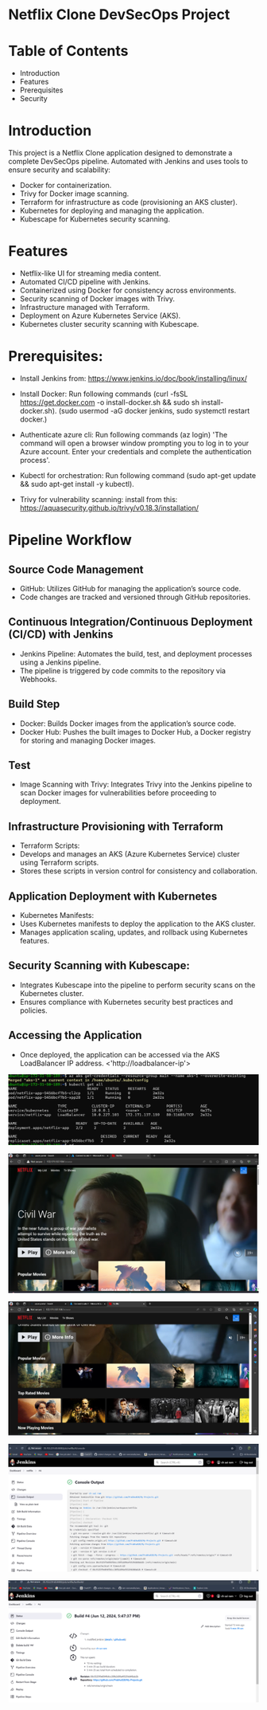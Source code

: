 #  Netflix Clone DevSecOps Project

# Table of Contents

- Introduction
- Features
- Prerequisites
- Security



# Introduction

This project is a Netflix Clone application designed to demonstrate a complete DevSecOps pipeline. 
Automated with Jenkins and uses tools to ensure security and scalability:

 - Docker for containerization.
 - Trivy for Docker image scanning.
 - Terraform for infrastructure as code (provisioning an AKS cluster).
 - Kubernetes for deploying and managing the application.
 - Kubescape for Kubernetes security scanning.

# Features

- Netflix-like UI for streaming media content.
- Automated CI/CD pipeline with Jenkins.
- Containerized using Docker for consistency across environments.
- Security scanning of Docker images with Trivy.
- Infrastructure managed with Terraform.
- Deployment on Azure Kubernetes Service (AKS).
- Kubernetes cluster security scanning with Kubescape.

# Prerequisites:

* Install Jenkins from:
  https://www.jenkins.io/doc/book/installing/linux/

* Install Docker: 
  Run following commands
   (curl -fsSL https://get.docker.com -o install-docker.sh && sudo sh install-docker.sh).
   (sudo usermod -aG docker jenkins, sudo systemctl restart docker.)
   
* Authenticate azure cli: 
  Run following commands
   (az login) 'The command will open a browser window prompting you to log in to your Azure account. Enter your credentials and complete the authentication process'.

* Kubectl for orchestration:
  Run following command 
   (sudo apt-get update && sudo apt-get install -y kubectl).

* Trivy for vulnerability scanning:
  install from this:
  https://aquasecurity.github.io/trivy/v0.18.3/installation/


# Pipeline Workflow

## Source Code Management
- GitHub: Utilizes GitHub for managing the application’s source code. 
- Code changes are tracked and versioned through GitHub repositories.

## Continuous Integration/Continuous Deployment (CI/CD) with Jenkins
- Jenkins Pipeline: Automates the build, test, and deployment processes using a Jenkins pipeline. 
- The pipeline is triggered by code commits to the repository via Webhooks.

## Build Step
- Docker: Builds Docker images from the application’s source code.
- Docker Hub: Pushes the built images to Docker Hub, a Docker registry for storing and managing Docker images.

## Test
- Image Scanning with Trivy:
 Integrates Trivy into the Jenkins pipeline to scan Docker images for vulnerabilities before proceeding to deployment.

## Infrastructure Provisioning with Terraform
- Terraform Scripts:
- Develops and manages an AKS (Azure Kubernetes Service) cluster using Terraform scripts.
- Stores these scripts in version control for consistency and collaboration.

## Application Deployment with Kubernetes
- Kubernetes Manifests:
- Uses Kubernetes manifests to deploy the application to the AKS cluster.
- Manages application scaling, updates, and rollback using Kubernetes features.

## Security Scanning with Kubescape:
- Integrates Kubescape into the pipeline to perform security scans on the Kubernetes cluster.
- Ensures compliance with Kubernetes security best practices and policies.

## Accessing the Application
- Once deployed, the application can be accessed via the AKS LoadBalancer IP address. 
<'http://loadbalancer-ip'> 










![Alt text](<Screenshot 2024-06-12 234138.png>)

![Alt text](<Screenshot 2024-06-12 232704-1.png>) 

![Alt text](<Screenshot 2024-06-12 232824-1.png>) 

![Alt text](<Screenshot 2024-06-12 232951-1.png>)

![Alt text](<Screenshot 2024-06-12 233322-1.png>)